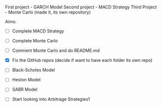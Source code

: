 First project - GARCH Model
Second project - MACD Strategy
Third Project - Monte Carlo (made it, its own repository)

Aims:
- [ ] Complete MACD Strategy
- [ ] Complete Monte Carlo
- [ ] Comment Monte Carlo and do README.md
- [x] Fix the GitHub repos (decide if want to have each folder its own repo)
- [ ] Black-Scholes Model
- [ ] Heston Model
- [ ] SABR Model
- [ ] Start looking into Arbitrage Strategies1



